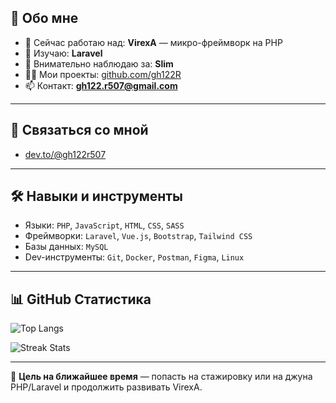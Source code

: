 ## 🚀  Обо мне

- 🔭 Сейчас работаю над: **VirexA** — микро-фреймворк на PHP
- 🌱 Изучаю: **Laravel**
- 👀 Внимательно наблюдаю за: **Slim**
- 👨‍💻 Мои проекты: [github.com/gh122R](https://github.com/gh122R)
- 📫 Контакт: **gh122.r507@gmail.com**

---

## 🤝 Связаться со мной

- [dev.to/@gh122r507](https://dev.to/@gh122r507)

---

## 🛠️ Навыки и инструменты

- Языки: `PHP`, `JavaScript`, `HTML`, `CSS`, `SASS`
- Фреймворки: `Laravel`, `Vue.js`, `Bootstrap`, `Tailwind CSS`
- Базы данных: `MySQL`
- Dev-инструменты: `Git`, `Docker`, `Postman`, `Figma`, `Linux`

---

## 📊 GitHub Статистика

![Top Langs](https://github-readme-stats.vercel.app/api/top-langs?username=gh122R&show_icons=true&locale=en&layout=compact)

![Streak Stats](https://github-readme-streak-stats.herokuapp.com/?user=gh122R)

---

🎯 **Цель на ближайшее время** — попасть на стажировку или на джуна PHP/Laravel и продолжить развивать VirexA.
